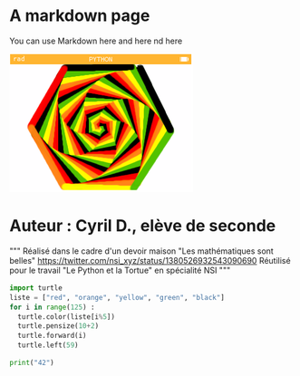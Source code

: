 # A markdown page

You can use Markdown here and here nd here

![lumni](num1.PNG)

# Auteur : Cyril D., elève de seconde
"""
Réalisé dans le cadre d'un devoir maison "Les mathématiques sont belles"
https://twitter.com/nsi_xyz/status/1380526932543090690
Réutilisé pour le travail "Le Python et la Tortue" en spécialité NSI
"""

```python
import turtle
liste = ["red", "orange", "yellow", "green", "black"]
for i in range(125) :
  turtle.color(liste[i%5])
  turtle.pensize(10+2)
  turtle.forward(i)
  turtle.left(59)
```


  ```python
print("42")
```